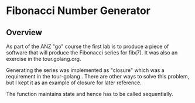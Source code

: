 # Fibonacci Number Generator
## Overview
As part of the ANZ "go" course the first lab is to produce a piece of software
that will produce the Fibonacci series for fib(7).
It was also an exercise in the tour.golang.org.

Generating the series was implemented as "closure" which was a requirement in
the tour-golang . There are other ways to solve this problem, 
but I kept it as an example of closure for later reference.

The function maintains state and hence has to be called sequentially.

